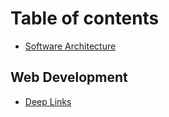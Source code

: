 # Table of contents

* [Software Architecture](README.md)

## Web Development

* [Deep Links](web-development/deep-links.md)
